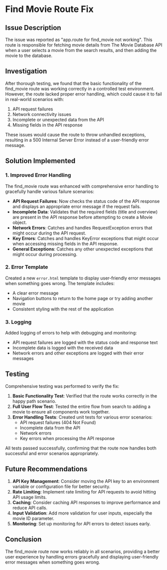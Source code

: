 # Find Movie Route Fix

## Issue Description
The issue was reported as "app.route for find_movie not working". This route is responsible for fetching movie details from The Movie Database API when a user selects a movie from the search results, and then adding the movie to the database.

## Investigation
After thorough testing, we found that the basic functionality of the find_movie route was working correctly in a controlled test environment. However, the route lacked proper error handling, which could cause it to fail in real-world scenarios with:

1. API request failures
2. Network connectivity issues
3. Incomplete or unexpected data from the API
4. Missing fields in the API response

These issues would cause the route to throw unhandled exceptions, resulting in a 500 Internal Server Error instead of a user-friendly error message.

## Solution Implemented

### 1. Improved Error Handling
The find_movie route was enhanced with comprehensive error handling to gracefully handle various failure scenarios:

- **API Request Failures**: Now checks the status code of the API response and displays an appropriate error message if the request fails.
- **Incomplete Data**: Validates that the required fields (title and overview) are present in the API response before attempting to create a Movie object.
- **Network Errors**: Catches and handles RequestException errors that might occur during the API request.
- **Key Errors**: Catches and handles KeyError exceptions that might occur when accessing missing fields in the API response.
- **General Exceptions**: Catches any other unexpected exceptions that might occur during processing.

### 2. Error Template
Created a new `error.html` template to display user-friendly error messages when something goes wrong. The template includes:

- A clear error message
- Navigation buttons to return to the home page or try adding another movie
- Consistent styling with the rest of the application

### 3. Logging
Added logging of errors to help with debugging and monitoring:

- API request failures are logged with the status code and response text
- Incomplete data is logged with the received data
- Network errors and other exceptions are logged with their error messages

## Testing
Comprehensive testing was performed to verify the fix:

1. **Basic Functionality Test**: Verified that the route works correctly in the happy path scenario.
2. **Full User Flow Test**: Tested the entire flow from search to adding a movie to ensure all components work together.
3. **Error Handling Tests**: Created unit tests for various error scenarios:
   - API request failures (404 Not Found)
   - Incomplete data from the API
   - Network errors
   - Key errors when processing the API response

All tests passed successfully, confirming that the route now handles both successful and error scenarios appropriately.

## Future Recommendations

1. **API Key Management**: Consider moving the API key to an environment variable or configuration file for better security.
2. **Rate Limiting**: Implement rate limiting for API requests to avoid hitting API usage limits.
3. **Caching**: Consider caching API responses to improve performance and reduce API calls.
4. **Input Validation**: Add more validation for user inputs, especially the movie ID parameter.
5. **Monitoring**: Set up monitoring for API errors to detect issues early.

## Conclusion
The find_movie route now works reliably in all scenarios, providing a better user experience by handling errors gracefully and displaying user-friendly error messages when something goes wrong.